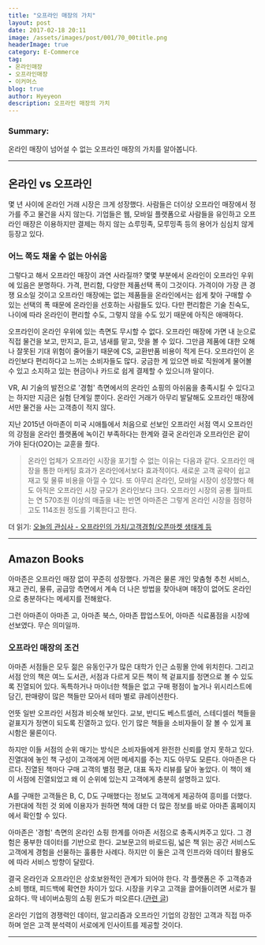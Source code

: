 ```yaml
---
title: "오프라인 매장의 가치"
layout: post
date: 2017-02-18 20:11
image: /assets/images/post/001/70_00title.png
headerImage: true
category: E-Commerce
tag:
- 온라인매장
- 오프라인매장
- 이커머스
blog: true
author: Hyeyeon
description: 오프라인 매장의 가치
---
```


### Summary:

온라인 매장이 넘어설 수 없는 오프라인 매장의 가치를 알아봅니다.

---

## 온라인 vs 오프라인

몇 년 사이에 온라인 거래 시장은 크게 성장했다. 사람들은 더이상 오프라인 매장에서 정가를 주고 물건을 사지 않는다. 기업들은 웹, 모바일 플랫폼으로 사람들을 유인하고 오프라인 매장은 이용하지만 결제는 하지 않는 쇼루밍족, 모루밍족 등의 용어가 심심치 않게 등장고 있다.

### 어느 쪽도 채울 수 없는 아쉬움

그렇다고 해서 오프라인 매장이 과연 사라질까? 몇몇 부분에서 온라인이 오프라인 우위에 있음은 분명하다. 가격, 편리함, 다양한 제품선택 폭이 그것이다. 가격이야 가장 큰 경쟁 요소일 것이고 오프라인 매장에는 없는 제품들을 온라인에서는 쉽게 찾아 구매할 수 있는 선택의 폭 때문에 온라인을 선호하는 사람들도 있다. 다만 편리함은 기술 친숙도, 나이에 따라 온라인이 편리할 수도, 그렇지 않을 수도 있기 때문에 아직은 애매하다.

오프라인이 온라인 우위에 있는 측면도 무시할 수 없다. 오프라인 매장에 가면 내 눈으로 직접 물건을 보고, 만지고, 듣고, 냄새를 맡고, 맛을 볼 수 있다. 그만큼 제품에 대한 오해나 잘못된 기대 위험이 줄어들기 때문에 CS, 교환반품 비용이 적게 든다. 오프라인이 온라인보다 편리하다고 느끼는 소비자들도 많다. 궁금한 게 있으면 바로 직원에게 물어볼 수 있고 소지하고 있는 현금이나 카드로 쉽게 결제할 수 있으니까 말이다.

VR, AI 기술의 발전으로 '경험' 측면에서의 온라인 쇼핑의 아쉬움을 충족시킬 수 있다고는 하지만 지금은 실험 단계일 뿐이다. 온라인 거래가 아무리 발달해도 오프라인 매장에서만 물건을 사는 고객층이 적지 않다.

지난 2015년 아마존이 미국 시애틀에서 처음으로 선보인 오프라인 서점 역시 오프라인의 강점을 온라인 플랫폼에 녹이긴 부족하다는 한계와 결국 온라인과 오프라인은 같이 가야 된다(O2O)는 교훈을 줬다.

> 온라인 업체가 오프라인 시장을 포기할 수 없는 이유는 다음과 같다. 오프라인 매장을 통한 마케팅 효과가 온라인에서보다 효과적이다. 새로운 고객 공략이 쉽고 재고 및 물류 비용을 아낄 수 있다. 또 아무리 온라인, 모바일 시장이 성장했다 해도 아직은 오프라인 시장 규모가 온라인보다 크다. 오프라인 시장의 공룡 월마트는 연 570조원 이상의 매출을 내는 반면 아마존은 그렇게 온라인 시장을 점령하고도 114조원 정도를 기록한다고 한다.

더 읽기: [오늘의 관심사 - 오프라인의 가치/고객경험/오픈마켓 생태계 등](https://imyeonn.github.io/e-commerce/68/)

---

## Amazon Books

아마존은 오프라인 매장 없이 꾸준히 성장했다. 가격은 물론 개인 맞춤형 추천 서비스, 재고 관리, 물류, 공급망 측면에서 계속 더 나은 방법을 찾아내며 매장이 없어도 온라인으로 충분하다는 메세지를 전해왔다.

그런 아마존이 아마존 고, 아마존 북스, 아마존 팝업스토어, 아마존 식료품점을 시장에 선보였다. 무슨 의미일까.

### 오프라인 매장의 조건

아마존 서점들은 모두 젊은 유동인구가 많은 대학가 인근 쇼핑몰 안에 위치힌다. 그리고 서점 안의 책은 여느 도서관, 서점과 다르게 모든 책이 책 겉표지를 정면으로 볼 수 있도록 진열되어 있다. 독특하거나 마이너한 책들은 없고 구매 평점이 높거나 위시리스트에 담긴, 판매량이 많은 책들만 모아서 테마 별로 큐레이션한다.

언뜻 일반 오프라인 서점과 비슷해 보인다. 교보, 반디도 베스트셀러, 스테디셀러 책들을 겉표지가 정면이 되도록 진열하고 있다. 인기 많은 책들을 소비자들이 잘 볼 수 있게 표시함은 물론이다.

하지만 이들 서점의 순위 매기는 방식은 소비자들에게 완전한 신뢰를 얻지 못하고 있다. 진열대에 놓인 책 구성이 고객에게 어떤 메세지를 주는 지도 아무도 모른다. 아마존은 다르다. 진열된 책마다 구매 고객의 별점 평균, 대표 독자 리뷰를 달아 놓았다. 이 책이 왜 이 서점에 진열되었고 왜 이 순위에 있는지 고객에게 충분히 설명하고 있다.

A를 구매한 고객들은 B, C, D도 구매했다는 정보도 고객에게 제공하여 흥미를 더했다. 가판대에 적힌 것 외에 이용자가 원하면 책에 대한 더 많은 정보를 바로 아마존 홈페이지에서 확인할 수 있다.

아마존은 '경험' 측면의 온라인 쇼핑 한계를 아마존 서점으로 충족시켜주고 있다. 그 경험은 풍부한 데이터를 기반으로 한다. 교보문고의 바로드림, 넓은 책 읽는 공간 서비스도 고객에게 경험을 선물하는 훌륭한 사례다. 하지만 이 둘은 고객 인프라와 데이터 활용도에 따라 서비스 방향이 달랐다.

결국 온라인과 오프라인은 상호보완적인 관계가 되어야 한다. 각 플랫폼은 주 고객층과 소비 행태, 피드백에 확연한 차이가 있다. 시장을 키우고 고객을 끌어들이려면 서로가 필요하다. 딱 네이버쇼핑의 쇼핑 윈도가 떠오른다.([관련 글](https://imyeonn.github.io/e-commerce/54/))

온라인 기업의 경쟁력인 데이터, 알고리즘과 오프라인 기업의 강점인 고객과 직접 마주하며 얻은 고객 분석력이 서로에게 인사이트를 제공할 것이다.

---
